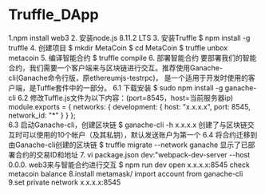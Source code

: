 # Truffle_DApp
1.npm install web3
2. 安装node.js 8.11.2 LTS
3. 安装Truffle
$ npm install -g truffle
4. 创建项目
$ mkdir MetaCoin
$ cd MetaCoin
$ truffle unbox metacoin
5. 编译智能合约
$ truffle compile
6. 部署智能合约
要部署我们的智能合约，我们需要一个客户端来与区块链进行交互。推荐使用Ganache-cli(Ganache命令行版，原ethereumjs-testrpc)， 是一个适用于开发时使用的客户端，是Tuffle套件中的一部分。
6.1 下载安装
$ sudo npm install -g ganache-cli
6.2 修改Tuffle.js文件为以下内容：(port=8545，host=当前服务器ip)
module.exports = {
    networks: {
        development: {
            host: "x.x.x.x",
            port: 8545,
            network_id: "*"
        }
    }
};    
6.3 启动Ganache-cli，创建区块链
$ ganache-cli -h x.x.x.x
创建了与区块链交互时可以使用的10个帐户（及其私钥），默认发送账户为第一个
6.4 将合约迁移到由Ganache-cli创建的区块链
$ truffle migrate --network ganache
显示了已部署合约的交易ID和地址
7. vi package.json
dev:"webpack-dev-server --host 0.0.0. 
web3来与智能合约进行交互
$ npm run dev
open x.x.x.x:8545 check metacoin balance
8.install metamask/ import account from ganache-cli
9.set private network x.x.x.x:8545
